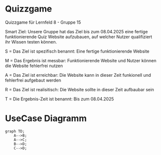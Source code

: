 # Quizzgame
Quizzgame für Lernfeld 8 - Gruppe 15

Smart Ziel: Unsere Gruppe hat das Ziel bis zum 08.04.2025 eine fertige funktionierende Quiz Website aufzubauen, auf welcher Nutzer qualifiziert ihr Wissen testen können.


S = Das  Ziel ist spezifisch benannt: Eine fertige funktionierende Website


M = Das Ergebnis ist messbar: Funktionierende Website und Nutzer können die Website fehlerfrei nutzen


A = Das Ziel ist erreichbar: Die Website kann in dieser Zeit funkionell und fehlerfrei aufgebaut werden


R = Das Ziel ist realisitisch: Die Website sollte in dieser Zeit aufbaubar sein


T = Die Ergebnis-Zeit ist benannt: Bis zum 08.04.2025

# UseCase Diagramm



```mermaid
graph TD;
    A-->B;
    A-->C;
    B-->D;
    C-->D;
```
